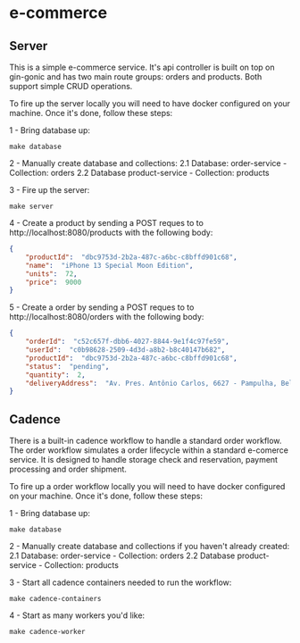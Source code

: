 
# e-commerce
## Server
This is a simple e-commerce service. It's api controller is built on top on gin-gonic and has two main route groups: orders and products. Both support simple CRUD operations.

To fire up the server locally you will need to have docker configured on your machine. Once it's done, follow these steps:

1 - Bring database up:

```
make database
```

2 - Manually create database and collections: 
2.1 Database: order-service - Collection: orders
2.2 Database product-service - Collection: products

3 - Fire up the server:

```
make server
```

4 - Create a product by sending a POST reques to to http://localhost:8080/products with the following body:
```json
{
	"productId":  "dbc9753d-2b2a-487c-a6bc-c8bffd901c68",
	"name":  "iPhone 13 Special Moon Edition",
	"units":  72,
	"price":  9000
}
```

5 - Create a order by sending a POST reques to to http://localhost:8080/orders with the following body:
```json
{
	"orderId":  "c52c657f-dbb6-4027-8844-9e1f4c97fe59",
	"userId":  "c0b98628-2509-4d3d-a8b2-b8c40147b682",
	"productId":  "dbc9753d-2b2a-487c-a6bc-c8bffd901c68",
	"status":  "pending",
	"quantity":  2,
	"deliveryAddress":  "Av. Pres. Antônio Carlos, 6627 - Pampulha, Belo Horizonte - MG, 31270-901"
}
```



## Cadence
There is a built-in cadence workflow to handle a standard order workflow. The order workflow simulates a order lifecycle within a standard e-comerce service. It is designed to handle storage check and reservation, payment processing and order shipment.

To fire up a order workflow locally you will need to have docker configured on your machine. Once it's done, follow these steps:

1 - Bring database up:

```
make database
```

2 - Manually create database and collections if you haven't already created:
2.1 Database: order-service - Collection: orders
2.2 Database product-service - Collection: products

3 - Start all cadence containers needed to run the workflow:
```
make cadence-containers
```

4 - Start as many workers you'd like:
```
make cadence-worker
```
